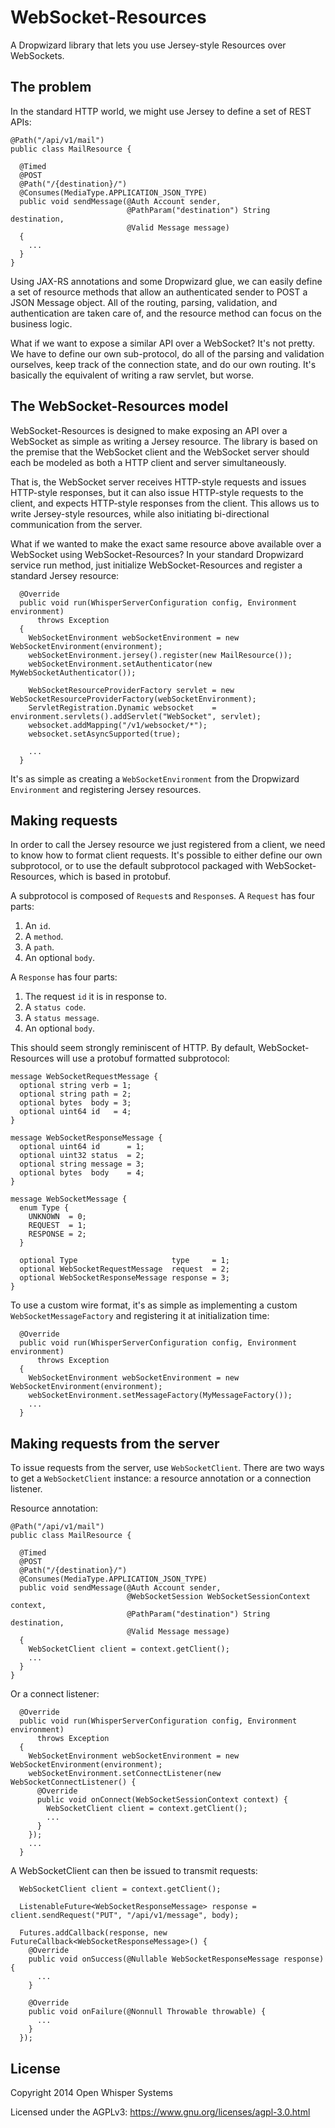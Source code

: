 # WebSocket-Resources

A Dropwizard library that lets you use Jersey-style Resources over WebSockets.

## The problem

In the standard HTTP world, we might use Jersey to define a set of REST APIs:

```
@Path("/api/v1/mail")
public class MailResource {
  
  @Timed
  @POST
  @Path("/{destination}/")
  @Consumes(MediaType.APPLICATION_JSON_TYPE)
  public void sendMessage(@Auth Account sender, 
                          @PathParam("destination") String destination,
                          @Valid Message message) 
  {
    ...
  }
}
```

Using JAX-RS annotations and some Dropwizard glue, we can easily define a set of resource methods
that allow an authenticated sender to POST a JSON Message object.  All of the routing, parsing,
validation, and authentication are taken care of, and the resource method can focus on the business
logic.

What if we want to expose a similar API over a WebSocket?  It's not pretty.  We have to define our
own sub-protocol, do all of the parsing and validation ourselves, keep track of the connection state,
and do our own routing.  It's basically the equivalent of writing a raw servlet, but worse.

## The WebSocket-Resources model

WebSocket-Resources is designed to make exposing an API over a WebSocket as simple as writing a
Jersey resource.  The library is based on the premise that the WebSocket client and the
WebSocket server should each be modeled as both a HTTP client and server simultaneously.

That is, the WebSocket server receives HTTP-style requests and issues HTTP-style responses, but it
can also issue HTTP-style requests to the client, and expects HTTP-style responses from the client.
This allows us to write Jersey-style resources, while also initiating bi-directional communication
from the server.

What if we wanted to make the exact same resource above available over a WebSocket using
WebSocket-Resources? In your standard Dropwizard service run method, just initialize
WebSocket-Resources and register a standard Jersey resource:

```
  @Override
  public void run(WhisperServerConfiguration config, Environment environment)
      throws Exception
  {
    WebSocketEnvironment webSocketEnvironment = new WebSocketEnvironment(environment);
    webSocketEnvironment.jersey().register(new MailResource());
    webSocketEnvironment.setAuthenticator(new MyWebSocketAuthenticator());

    WebSocketResourceProviderFactory servlet = new WebSocketResourceProviderFactory(webSocketEnvironment);
    ServletRegistration.Dynamic websocket    = environment.servlets().addServlet("WebSocket", servlet);
    websocket.addMapping("/v1/websocket/*");
    websocket.setAsyncSupported(true);
    
    ...    
  }
```

It's as simple as creating a `WebSocketEnvironment` from the Dropwizard `Environment` and registering
Jersey resources.

## Making requests

In order to call the Jersey resource we just registered from a client, we need to know how to format
client requests.  It's possible to either define our own subprotocol, or to use the default subprotocol
packaged with WebSocket-Resources, which is based in protobuf.

A subprotocol is composed of `Request`s and `Response`s.  A `Request` has four parts:

1. An `id`.
1. A `method`.
1. A `path`.
1. An optional `body`.

A `Response` has four parts:

1. The request `id` it is in response to.
1. A `status code`.
1. A `status message`.
1. An optional `body`.

This should seem strongly reminiscent of HTTP.  By default, WebSocket-Resources will use a protobuf
formatted subprotocol:

```
message WebSocketRequestMessage {
  optional string verb = 1;
  optional string path = 2;
  optional bytes  body = 3;
  optional uint64 id   = 4;
}

message WebSocketResponseMessage {
  optional uint64 id      = 1;
  optional uint32 status  = 2;
  optional string message = 3;
  optional bytes  body    = 4;
}

message WebSocketMessage {
  enum Type {
    UNKNOWN  = 0;
    REQUEST  = 1;
    RESPONSE = 2;
  }

  optional Type                     type     = 1;
  optional WebSocketRequestMessage  request  = 2;
  optional WebSocketResponseMessage response = 3;
}
```

To use a custom wire format, it's as simple as implementing a custom `WebSocketMessageFactory` and
registering it at initialization time:

```
  @Override
  public void run(WhisperServerConfiguration config, Environment environment)
      throws Exception
  {
    WebSocketEnvironment webSocketEnvironment = new WebSocketEnvironment(environment);
    webSocketEnvironment.setMessageFactory(MyMessageFactory());
    ...
  }
```

## Making requests from the server

To issue requests from the server, use `WebSocketClient`.  There are two ways to get a `WebSocketClient`
instance: a resource annotation or a connection listener.

Resource annotation:

```
@Path("/api/v1/mail")
public class MailResource {
  
  @Timed
  @POST
  @Path("/{destination}/")
  @Consumes(MediaType.APPLICATION_JSON_TYPE)
  public void sendMessage(@Auth Account sender, 
                          @WebSocketSession WebSocketSessionContext context, 
                          @PathParam("destination") String destination,
                          @Valid Message message) 
  {
    WebSocketClient client = context.getClient();
    ...
  }
}

```

Or a connect listener:

```
  @Override
  public void run(WhisperServerConfiguration config, Environment environment)
      throws Exception
  {
    WebSocketEnvironment webSocketEnvironment = new WebSocketEnvironment(environment);
    webSocketEnvironment.setConnectListener(new WebSocketConnectListener() {
      @Override
      public void onConnect(WebSocketSessionContext context) {
        WebSocketClient client = context.getClient();
        ...
      }
    });
    ...
  }
```

A WebSocketClient can then be issued to transmit requests:

```
  WebSocketClient client = context.getClient();
  
  ListenableFuture<WebSocketResponseMessage> response = client.sendRequest("PUT", "/api/v1/message", body);
  
  Futures.addCallback(response, new FutureCallback<WebSocketResponseMessage>() {
    @Override
    public void onSuccess(@Nullable WebSocketResponseMessage response) {
      ...
    }

    @Override
    public void onFailure(@Nonnull Throwable throwable) {
      ...
    }
  });
```

License
---------------------

Copyright 2014 Open Whisper Systems

Licensed under the AGPLv3: https://www.gnu.org/licenses/agpl-3.0.html